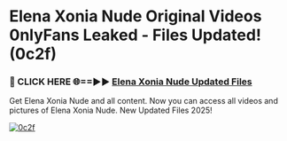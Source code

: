 # Elena Xonia Nude Original Videos 0nlyFans Leaked - Files Updated! (0c2f)

<h3>🔴 CLICK HERE 🌐==►► <a href="https://tinyurl.com/yc6ubb5a" rel="nofollow">Elena Xonia Nude Updated Files</a></h3>

Get Elena Xonia Nude and all content. Now you can access all videos and pictures of Elena Xonia Nude. New Updated Files 2025!

[![0c2f](https://i.imgur.com/7eu0CRL.gif)](https://tinyurl.com/yc6ubb5a)
